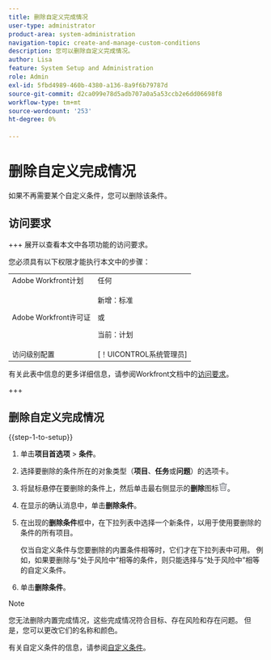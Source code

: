 ```yaml
---
title: 删除自定义完成情况
user-type: administrator
product-area: system-administration
navigation-topic: create-and-manage-custom-conditions
description: 您可以删除自定义完成情况。
author: Lisa
feature: System Setup and Administration
role: Admin
exl-id: 5fbd4989-460b-4380-a136-8a9f6b79787d
source-git-commit: d2ca099e78d5adb707a0a5a53ccb2e6dd06698f8
workflow-type: tm+mt
source-wordcount: '253'
ht-degree: 0%

---
```


# 删除自定义完成情况

如果不再需要某个自定义条件，您可以删除该条件。

## 访问要求

+++ 展开以查看本文中各项功能的访问要求。

您必须具有以下权限才能执行本文中的步骤：

<table style="table-layout:auto"> 
 <col> 
 <col> 
 <tbody> 
  <tr> 
   <td role="rowheader">Adobe Workfront计划</td> 
   <td>任何</td> 
  </tr> 
  <tr> 
  <tr> 
   <td role="rowheader">Adobe Workfront许可证</td> 
   <td><p>新增：标准</p>
       <p>或</p>
       <p>当前：计划</p></td>
  </tr> 
  </tr> 
  <tr> 
   <td role="rowheader">访问级别配置</td> 
   <td>[！UICONTROL系统管理员]</td>
  </tr> 
 </tbody> 
</table>

有关此表中信息的更多详细信息，请参阅Workfront文档中的[访问要求](/help/quicksilver/administration-and-setup/add-users/access-levels-and-object-permissions/access-level-requirements-in-documentation.md)。

+++

## 删除自定义完成情况

{{step-1-to-setup}}

1. 单击&#x200B;**项目首选项** > **条件**。

   <!--
   <span data-mc-conditions="QuicksilverOrClassic.Draft mode">Make sure it's this way also in QS</span>
   -->

1. 选择要删除的条件所在的对象类型（**项目**、**任务**&#x200B;或&#x200B;**问题**）的选项卡。

1. 将鼠标悬停在要删除的条件上，然后单击最右侧显示的&#x200B;**删除**&#x200B;图标![删除](assets/delete.png)。
1. 在显示的确认消息中，单击&#x200B;**删除条件**。

1. 在出现的&#x200B;**删除条件**&#x200B;框中，在下拉列表中选择一个新条件，以用于使用要删除的条件的所有项目。

   仅当自定义条件与您要删除的内置条件相等时，它们才在下拉列表中可用。 例如，如果要删除与“处于风险中”相等的条件，则只能选择与“处于风险中”相等的自定义条件。

1. 单击&#x200B;**删除条件**。

>[!NOTE]
>
>您无法删除内置完成情况，这些完成情况符合目标、存在风险和存在问题。 但是，您可以更改它们的名称和颜色。

有关自定义条件的信息，请参阅[自定义条件](../../../administration-and-setup/customize-workfront/create-manage-custom-conditions/custom-conditions.md)。
